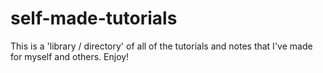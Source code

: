 # self-made-tutorials
This is a 'library / directory' of all of the tutorials and notes that I've made for myself and others. Enjoy!
